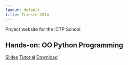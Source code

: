 ```yaml
---
layout: default
title: Trieste 2014
---
```


Project website for the ICTP School

##  Hands-on: OO Python Programming

[Slides](slidesOOP.html) 
[Tutorial](https://github.com/Titan-C/Trieste2014/wiki/OOP-HandsOnSession)
<a href="http://titan-c.github.io/Trieste2014/Downloads/queue_simulation.zip" class="download-button zip"><span>Download</span></a>
